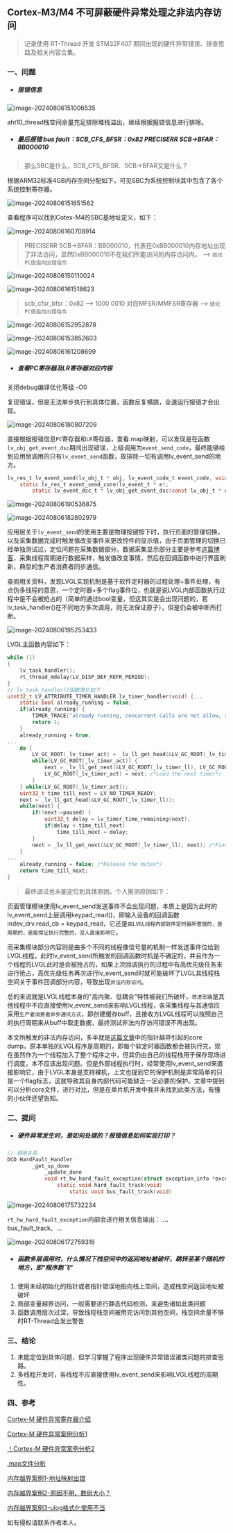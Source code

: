 ## Cortex-M3/M4 不可屏蔽硬件异常处理之非法内存访问

> 记录使用 RT-Thread 开发 STM32F407 期间出现的硬件异常错误、排查思路及相关内容合集。

### 一、问题

- ##### 报错信息

<img src="https://gitee.com/qq1600845354/picgo_img/raw/main/%E7%AC%94%E8%AE%B0/image-20240806151006535.png" alt="image-20240806151006535"  />

aht10_thread栈空间余量充足排除堆栈溢出，继续根据报错信息进行排除。

- ##### 最后报错 bus fault：SCB_CFS_BFSR：0x82  PRECISERR SCB->BFAR：BB000010

> 那么SBC是什么，SCB_CFS_BFSR、SCB->BFAR又是什么？

根据ARM32标准4GB内存空间分配如下，可见SBC为系统控制块其中包含了各个系统控制寄存器。

![image-20240806151651562](https://gitee.com/qq1600845354/picgo_img/raw/main/%E7%AC%94%E8%AE%B0/image-20240806151651562.png)

查看程序可以找到Cotex-M4的SBC基地址定义，如下：

![image-20240806160708914](https://gitee.com/qq1600845354/picgo_img/raw/main/%E7%AC%94%E8%AE%B0/image-20240806160708914.png)

> PRECISERR SCB->BFAR：BB000010，代表在0xBB000010内存地址出现了非法访问，显然0xBB000010不在我们所能访问的内存访问内。 --> `结论PC值指向出错指令`

![image-20240806150110024](https://gitee.com/qq1600845354/picgo_img/raw/main/%E7%AC%94%E8%AE%B0/image-20240806150110024.png)

![image-20240806161518623](https://gitee.com/qq1600845354/picgo_img/raw/main/%E7%AC%94%E8%AE%B0/image-20240806161518623.png)

> scb_cfsr_bfsr：0x82 --> 1000 0010 对应MFSR/MMFSR寄存器 --> `结论PC值指向出错指令`

![image-20240806152952878](https://gitee.com/qq1600845354/picgo_img/raw/main/%E7%AC%94%E8%AE%B0/image-20240806152952878.png)

![image-20240806153852603](https://gitee.com/qq1600845354/picgo_img/raw/main/%E7%AC%94%E8%AE%B0/image-20240806153852603.png)

![image-20240806161208699](https://gitee.com/qq1600845354/picgo_img/raw/main/%E7%AC%94%E8%AE%B0/image-20240806161208699.png)

- ##### 查看PC寄存器及LR寄存器对应内容

关闭debug编译优化等级 -O0

复现错误，但是无法单步执行到具体位置，函数反复横跳，全速运行报错才会出现。

![image-20240806180807209](https://gitee.com/qq1600845354/picgo_img/raw/main/%E7%AC%94%E8%AE%B0/image-20240806180807209.png)

直接根据报错信息`PC`寄存器和`LR`寄存器，查看.map映射，可以发现是在函数`lv_obj_get_event_dsc`期间出现错误，上级调用为`event_send_code`，最终能够给到应用层调用的只有`lv_event_send`函数，故排除一切有调用lv_event_send的地方。

```c
lv_res_t lv_event_send(lv_obj_t * obj, lv_event_code_t event_code, void * param)；
    static lv_res_t event_send_core(lv_event_t * e);
		static lv_event_dsc_t * lv_obj_get_event_dsc(const lv_obj_t * obj, uint32_t id);
```

![image-20240806190536875](https://gitee.com/qq1600845354/picgo_img/raw/main/%E7%AC%94%E8%AE%B0/image-20240806190536875.png)

![image-20240806182802979](https://gitee.com/qq1600845354/picgo_img/raw/main/%E7%AC%94%E8%AE%B0/image-20240806182802979.png)

应用层关于`lv_event_send`的使用主要是物理按键按下时，执行页面的管理切换，以及采集数据完成时触发值改变事件来更改控件的显示值，由于页面管理的切换已经单独测试过，定位问题在采集数据部分。数据采集显示部分主要是参考[这篇博客](https://blog.csdn.net/Allen_Spring/article/details/136984119)，采集线程周期进行数据采样，触发值改变事情，然后在回调函数中进行界面刷新，典型的生产者消费者同步通信。

查阅相关资料，发现LVGL实现机制是基于软件定时器的过程处理+事件处理，有点伪多线程的意思，一个定时器+多个flag事件位，也就是说LVGL内部函数执行过程中是不会被抢占的（简单的通过bool变量，但这其实是会出现问题的，若lv_task_handler()在不同地方多次调用，则无法保证原子），但是仍会被中断所打断。

![image-20240806195253433](https://gitee.com/qq1600845354/picgo_img/raw/main/%E7%AC%94%E8%AE%B0/image-20240806195253433.png)

LVGL主函数内容如下：

```c
while (1)
{
    lv_task_handler();
    rt_thread_mdelay(LV_DISP_DEF_REFR_PERIOD);
}
// lv_task_handler()函数简化如下：
uint32_t LV_ATTRIBUTE_TIMER_HANDLER lv_timer_handler(void) {...
    static bool already_running = false;
    if(already_running) {
        TIMER_TRACE("already running, concurrent calls are not allow, returning");
        return 1;
    }
    already_running = true;
...
    do {
        LV_GC_ROOT(_lv_timer_act) = _lv_ll_get_head(&LV_GC_ROOT(_lv_timer_ll));
        while(LV_GC_ROOT(_lv_timer_act)) {
            next = _lv_ll_get_next(&LV_GC_ROOT(_lv_timer_ll), LV_GC_ROOT(_lv_timer_act));
            LV_GC_ROOT(_lv_timer_act) = next; /*Load the next timer*/
        }
    } while(LV_GC_ROOT(_lv_timer_act));
    uint32_t time_till_next = LV_NO_TIMER_READY;
    next = _lv_ll_get_head(&LV_GC_ROOT(_lv_timer_ll));
    while(next) {
        if(!next->paused) {
            uint32_t delay = lv_timer_time_remaining(next);
            if(delay < time_till_next)
                time_till_next = delay;
        }
        next = _lv_ll_get_next(&LV_GC_ROOT(_lv_timer_ll), next); /*Find the next timer*/
    }
...                                                  
    already_running = false; /*Release the mutex*/
    return time_till_next;
}
```

> 最终调试也未能定位到具体原因，个人推测原因如下：

页面管理模块使用lv_event_send发送事件不会出现问题，本质上是因为此时的lv_event_send上层调用keypad_read()，即输入设备的回调函数indev_drv.read_cb = keypad_read，它还是`由LVGL线程内部软件定时器所管理的，是周期的，是能保证执行完整的，没人直接影响它`。

而采集模块部分内容则是由多个不同的线程像信号量的机制一样发送事件位给到LVGL线程，此时lv_event_send所触发的回调函数时机是不确定的，并且作为一个线程的LVGL此时是会被抢占的，如果上次回调执行的过程中有高优先级任务来进行抢占，高优先级任务再次进行lv_event_send时就可能破坏了LVGL其线程栈空间关于事件回调部分内容，导致出现`非法内存访问`。

总的来说就是LVGL线程本身的"高内聚、低耦合"特性被我们所破坏，`改进思路`是其他线程中不应直接使用lv_event_send来影响LVGL线程，各采集线程与其通信应采用`生产者消费者异步通讯方式`，即创建缓存buff，且接收方LVGL线程可以按照自己的执行周期来从buff中取走数据，最终测试非法内存访问错误不再出现。

本文所触发的非法内存访问，多半就是[这篇文章](https://mp.weixin.qq.com/s/7OaP5X4ErutULLi2R0f0XA)中的指针越界引起的core dump。原本单独的LVGL程序是周期的，即每个软定时器函数都会被执行完，现在虽然作为一个线程加入了整个程序之中，但其仍由自己的线程栈用于保存现场进行调度，本不应该出现问题。但是外部线程执行时，经常使用lv_event_send来直接影响它，由于LVGL本身是支持裸机，上文也提到它的保护机制是非常简单的只是一个flag标志，这就导致其自身内部代码可能缺乏一定必要的保护。文章中提到可以分析core文件，进行对比，但是在单片机开发中我并未找到此类方法，有懂的小伙伴还望告知。

### 二、提问

- ##### 硬件异常发生时，是如何处理的？报错信息如何实现打印？

```c
// 调用关系
DCD	HardFault_Handler
        _get_sp_done
            _update_done
            void rt_hw_hard_fault_exception(struct exception_info *exception_info)
                static void hard_fault_track(void)
                    static void bus_fault_track(void)
```

![image-20240806175732234](https://gitee.com/qq1600845354/picgo_img/raw/main/笔记/image-20240806175732234.png)

`rt_hw_hard_fault_exception`内部会进行相关信息输出：...、bus_fault_track、...

![image-20240806172759316](https://gitee.com/qq1600845354/picgo_img/raw/main/笔记/image-20240806172759316.png)

- ##### 函数多层调用时，什么情况下栈空间中的返回地址被破坏，跳转至某个随机的地方，即"程序跑飞"

1. 使用未经初始化的指针或者指针错误地指向栈上空间，造成栈空间返回地址被破坏
2. 局部变量越界访问，一般需要进行静态代码检测，来避免诸如此类问题
3. 函数调用层次过深，导致线程栈空间被用完访问到其他空间，栈空间余量不够时RT-Thread会发出警告

### 三、结论

1. 未能定位到具体问题，但学习掌握了程序出现硬件异常错误诸类问题的排查思路。
2. 多线程开发时，各线程不应直接使用lv_event_send来影响LVGL线程的周期性。

### 四、参考

[Cortex-M 硬件异常寄存器介绍](https://blog.csdn.net/zhzht19861011/article/details/8645661)

[Cortex-M 硬件异常案例分析1](https://blog.csdn.net/fhqlongteng/article/details/112756689)

[！Cortex-M 硬件异常案例分析2](https://blog.csdn.net/weixin_40593838/article/details/113060826)

[.map文件分析](https://blog.csdn.net/qq_34272143/article/details/106402895)

[内存越界案例1-地址映射出错](https://club.rt-thread.org/ask/question/ffbb806368fc0ca2.html)

[内存越界案例2-原因不明、数组大小？](https://github.com/RT-Thread/rt-thread/issues/3531)

[内存越界案例3-ulog格式化使用不当](https://segmentfault.com/a/1190000039873610)

如有侵权请联系作者本人。
